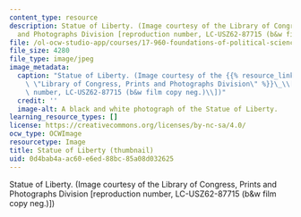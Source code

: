 ```yaml
---
content_type: resource
description: Statue of Liberty. (Image courtesy of the Library of Congress, Prints
  and Photographs Division [reproduction number, LC-USZ62-87715 (b&w film copy neg.)])
file: /ol-ocw-studio-app/courses/17-960-foundations-of-political-science-spring-2005/0d4bab4aac60e6ed88bc85a08d032625_17-960s05-th.jpg
file_size: 4280
file_type: image/jpeg
image_metadata:
  caption: "Statue of Liberty. (Image courtesy of the {{% resource_link \"931aaab1-7208-4cdc-91fe-864bcb203c46\"\
    \ \"Library of Congress, Prints and Photographs Division\" %}}\_\\[reproduction\
    \ number, LC-USZ62-87715 (b&w film copy neg.)\\])"
  credit: ''
  image-alt: A black and white photograph of the Statue of Liberty.
learning_resource_types: []
license: https://creativecommons.org/licenses/by-nc-sa/4.0/
ocw_type: OCWImage
resourcetype: Image
title: Statue of Liberty (thumbnail)
uid: 0d4bab4a-ac60-e6ed-88bc-85a08d032625
---
```

Statue of Liberty. (Image courtesy of the Library of Congress, Prints and Photographs Division [reproduction number, LC-USZ62-87715 (b&w film copy neg.)])